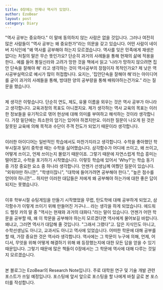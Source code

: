 ```yaml
---
title: 0장에는 언제나 역사가 있었다.
author: EzoBear
layout: post
category: Diary
---
```

<p>"역사 공부는 중요하다." 이 말에 동의하지 않는 사람은 없을 것입니다. 그러나 여전히 많은 사람들이 "역사 공부는 왜 중요한가"라는 의문을 갖고 있습니다. 어떤 사람이 네이버 지식인에 "왜 역사를 공부해야 하는지 모르겠습니다. 역사를 잊은 민족에게 재생은 없다는 처칠의 말은 무슨 뜻인가요? 단순히 과거의 사례들을 통해 현재의 삶에 적용을 한다.. 예를 들어 통일신라와 고려가 망한 것을 책에서 읽고 '나라가 망하지 않으려면 집안 단속을 잘해야 해' 라고 생각하는 것이 역사공부의 장점이자 목적인가요? 제 낮은 역사공부실력으로 예시가 많이 허접합니다. 요지는, '집안단속을 잘해야 해'라는 아이디어를 굳이 과거의 사례들을 통해, 방대한 양의 공부량을 통해 배워야하는건가요." 라는 질문을 했습니다.<br><br>
<p>제 생각은 이렇습니다. 단순히 연도, 제도, 유물 이름을 외우는 것은 역사 공부가 아니라고 생각합니다. 교육과정의 목표도 아니겠지요. 제가 생각하는 역사 교육의 목표는 이러한 정보들을 유기적으로 엮어 현상에 대해 의미를 부여하고 해석하는 것이라 생각합니다. 가장 밑단에는 최소한의 암기는 있어야 하겠지만요. 이러한 질문이 나오게 된 것은 잘못된 교육에 의해 목적과 수단이 주객 전도가 되었기 때문이라 생각합니다.<br><br>
<p>이러한 아이디어는 일반적인 학습에서도 마찬가지라고 생각합니다. 수학을 좋아했던 학부시절과 달리 중학생 때는 수학을 싫어했습니다. 삼각함수가 어디에 쓰이고, 왜 쓰이고, 어떻게 쓰이고, 언제 쓰이는지 몰랐기 때문이죠. 그렇기 때문에 자연스럽게 학습 흥미는 떨어졌고, 수학을 포기하기 시작했습니다. 이렇듯 학습에 있어서 'Why?'는 학습 동기 중 가장 중요한 요소 중 하나라 생각합니다. 언젠가 선생님께 여쭸던 질문이 있습니다. "외워야만 하니깐", "학생이잖니", "대학에 들어가려면 공부해야 한다.", "높은 점수를 얻어야 하니깐"... 하지만 이러한 대답들은 저에게 왜 공부해야 하는가에 대한 좋은 답이 되지는 못했습니다.<br><br>
<p>이후 학부시절 슈팅게임을 만들기 시작했었을 무렵, 탄도학에 대해 공부하게 되었고, 삼각함수가 이렇게 쓰이기 위해 만들어진 거구나... 라는 생각을 하게 되었습니다. 에드워드 헬릿 카의 말 중 "역사는 현재와 과거의 대화다."라는 말이 있습니다. 언젠가 어떤 학문을 공부할 때, 왜 이 학문을 공부해야 하는지 모르겠다면 역사에게 물어보길 바랍니다. 왜냐고, 그러면 역사가 대답해 줄 것입니다. "그래서 그랬다"고. 답은 지식인도 아니고, 수학선생님도 아니고, 교과서도 아니고 역사에 있었습니다. 어떠한 학문에 대해 공부를 할 때, 가장 중요한 것은 역사라 생각합니다. 역사에는 그 학문이 누구에 의해, 언제, 어디서, 무엇을 위해 어떻게 해결하기 위해 왜 등장했는지에 대한 모든 답을 얻을 수 있기 때문입니다. 그렇기 때문에 많은 책들이 0장에서는 그 학문에 역사에 대해 다루는 것일지 모르겠습니다.<br><br>
<p>본 블로그는 EzoBear의 Research Note입니다. 주로 대학원 연구 및 기술 개발 관련 포스트가 쓰일 예정입니다. 포스팅에 앞서 앞으로 포스팅을 할 나에게 바칠 글로 본 포스터를 작성합니다.

